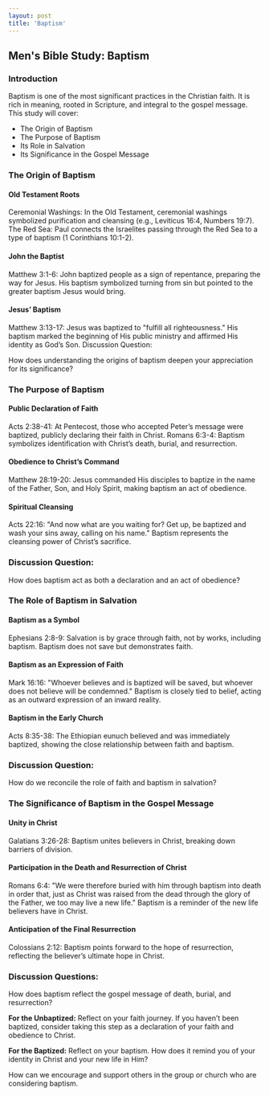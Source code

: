 ```yaml
---
layout: post
title: 'Baptism'
---
```

## Men's Bible Study: Baptism

### Introduction
Baptism is one of the most significant practices in the Christian faith. It is rich in meaning, rooted in Scripture, and integral to the gospel message. This study will cover:
* The Origin of Baptism
* The Purpose of Baptism
* Its Role in Salvation
* Its Significance in the Gospel Message

### The Origin of Baptism
#### Old Testament Roots
Ceremonial Washings: In the Old Testament, ceremonial washings symbolized purification and cleansing (e.g., Leviticus 16:4, Numbers 19:7).
The Red Sea: Paul connects the Israelites passing through the Red Sea to a type of baptism (1 Corinthians 10:1-2).
#### John the Baptist

Matthew 3:1-6: John baptized people as a sign of repentance, preparing the way for Jesus. His baptism symbolized turning from sin but pointed to the greater baptism Jesus would bring.
#### Jesus’ Baptism

Matthew 3:13-17: Jesus was baptized to "fulfill all righteousness." His baptism marked the beginning of His public ministry and affirmed His identity as God’s Son.
Discussion Question:

How does understanding the origins of baptism deepen your appreciation for its significance?
### The Purpose of Baptism
#### Public Declaration of Faith

Acts 2:38-41: At Pentecost, those who accepted Peter’s message were baptized, publicly declaring their faith in Christ.
Romans 6:3-4: Baptism symbolizes identification with Christ’s death, burial, and resurrection.
#### Obedience to Christ’s Command

Matthew 28:19-20: Jesus commanded His disciples to baptize in the name of the Father, Son, and Holy Spirit, making baptism an act of obedience.
#### Spiritual Cleansing

Acts 22:16: "And now what are you waiting for? Get up, be baptized and wash your sins away, calling on his name."
Baptism represents the cleansing power of Christ’s sacrifice.
### Discussion Question:

How does baptism act as both a declaration and an act of obedience?
### The Role of Baptism in Salvation
#### Baptism as a Symbol

Ephesians 2:8-9: Salvation is by grace through faith, not by works, including baptism. Baptism does not save but demonstrates faith.
#### Baptism as an Expression of Faith

Mark 16:16: "Whoever believes and is baptized will be saved, but whoever does not believe will be condemned."
Baptism is closely tied to belief, acting as an outward expression of an inward reality.
#### Baptism in the Early Church

Acts 8:35-38: The Ethiopian eunuch believed and was immediately baptized, showing the close relationship between faith and baptism.
### Discussion Question:

How do we reconcile the role of faith and baptism in salvation?
### The Significance of Baptism in the Gospel Message
#### Unity in Christ

Galatians 3:26-28: Baptism unites believers in Christ, breaking down barriers of division.
#### Participation in the Death and Resurrection of Christ

Romans 6:4: "We were therefore buried with him through baptism into death in order that, just as Christ was raised from the dead through the glory of the Father, we too may live a new life."
Baptism is a reminder of the new life believers have in Christ.
#### Anticipation of the Final Resurrection

Colossians 2:12: Baptism points forward to the hope of resurrection, reflecting the believer’s ultimate hope in Christ.
### Discussion Questions:

How does baptism reflect the gospel message of death, burial, and resurrection?

**For the Unbaptized:** Reflect on your faith journey. If you haven’t been baptized, consider taking this step as a declaration of your faith and obedience to Christ.

**For the Baptized:** Reflect on your baptism. How does it remind you of your identity in Christ and your new life in Him?

How can we encourage and support others in the group or church who are considering baptism.


